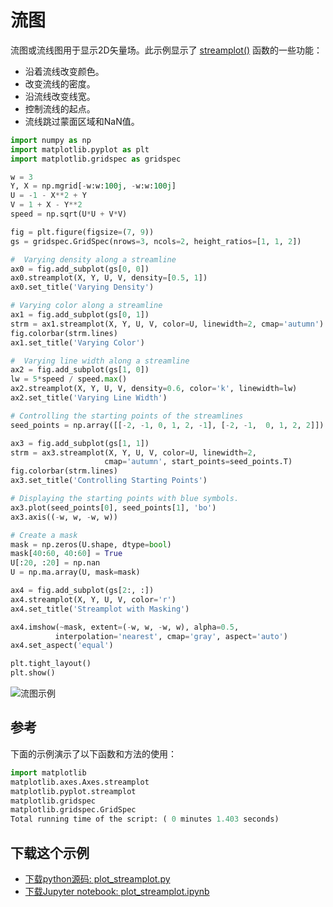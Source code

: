 # 流图

流图或流线图用于显示2D矢量场。此示例显示了 [streamplot()](https://matplotlib.org/api/_as_gen/matplotlib.axes.Axes.streamplot.html#matplotlib.axes.Axes.streamplot) 函数的一些功能：

- 沿着流线改变颜色。
- 改变流线的密度。
- 沿流线改变线宽。
- 控制流线的起点。
- 流线跳过蒙面区域和NaN值。

```python
import numpy as np
import matplotlib.pyplot as plt
import matplotlib.gridspec as gridspec

w = 3
Y, X = np.mgrid[-w:w:100j, -w:w:100j]
U = -1 - X**2 + Y
V = 1 + X - Y**2
speed = np.sqrt(U*U + V*V)

fig = plt.figure(figsize=(7, 9))
gs = gridspec.GridSpec(nrows=3, ncols=2, height_ratios=[1, 1, 2])

#  Varying density along a streamline
ax0 = fig.add_subplot(gs[0, 0])
ax0.streamplot(X, Y, U, V, density=[0.5, 1])
ax0.set_title('Varying Density')

# Varying color along a streamline
ax1 = fig.add_subplot(gs[0, 1])
strm = ax1.streamplot(X, Y, U, V, color=U, linewidth=2, cmap='autumn')
fig.colorbar(strm.lines)
ax1.set_title('Varying Color')

#  Varying line width along a streamline
ax2 = fig.add_subplot(gs[1, 0])
lw = 5*speed / speed.max()
ax2.streamplot(X, Y, U, V, density=0.6, color='k', linewidth=lw)
ax2.set_title('Varying Line Width')

# Controlling the starting points of the streamlines
seed_points = np.array([[-2, -1, 0, 1, 2, -1], [-2, -1,  0, 1, 2, 2]])

ax3 = fig.add_subplot(gs[1, 1])
strm = ax3.streamplot(X, Y, U, V, color=U, linewidth=2,
                     cmap='autumn', start_points=seed_points.T)
fig.colorbar(strm.lines)
ax3.set_title('Controlling Starting Points')

# Displaying the starting points with blue symbols.
ax3.plot(seed_points[0], seed_points[1], 'bo')
ax3.axis((-w, w, -w, w))

# Create a mask
mask = np.zeros(U.shape, dtype=bool)
mask[40:60, 40:60] = True
U[:20, :20] = np.nan
U = np.ma.array(U, mask=mask)

ax4 = fig.add_subplot(gs[2:, :])
ax4.streamplot(X, Y, U, V, color='r')
ax4.set_title('Streamplot with Masking')

ax4.imshow(~mask, extent=(-w, w, -w, w), alpha=0.5,
          interpolation='nearest', cmap='gray', aspect='auto')
ax4.set_aspect('equal')

plt.tight_layout()
plt.show()
```

![流图示例](https://matplotlib.org/_images/sphx_glr_plot_streamplot_001.png)

## 参考

下面的示例演示了以下函数和方法的使用：

```python
import matplotlib
matplotlib.axes.Axes.streamplot
matplotlib.pyplot.streamplot
matplotlib.gridspec
matplotlib.gridspec.GridSpec
Total running time of the script: ( 0 minutes 1.403 seconds)
```

## 下载这个示例

- [下载python源码: plot_streamplot.py](https://matplotlib.org/_downloads/plot_streamplot.py)
- [下载Jupyter notebook: plot_streamplot.ipynb](https://matplotlib.org/_downloads/plot_streamplot.ipynb)
